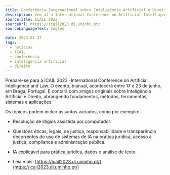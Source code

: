 ```yaml
---
title: Conferência Internacional sobre Inteligência Artificial e Direito (ICAIL)
description: Vem aí a International Conference on Artificial Intelligence and Law -ICAIL 2023. 
sourceTitle: ICAIL 2023
sourceUrl: https://icail2023.di.uminho.pt/
sourceLanguageText: Inglês

date: 2023-01-27
tags: 
  - notícias
  - ICAIL
  - conferência
  - inteligência artificial
  - direito
---
```

Prepare-se para a ICAIL 2023 -International Conference on Artificial Intelligence and Law. O evento, bianual, acontecerá entre 17 e 23 de junho, em Braga, Portugal. E contará com artigos originais sobre Inteligência Artificial e Direito, abrangendo fundamentos, métodos, ferramentas, sistemas e aplicações. 

Os tópicos podem incluir assuntos variados, como por exemplo: 

- Resolução de litígios assistida por computador.

- Questões éticas, legais, de justiça, responsabilidade e transparência decorrentes do uso de sistemas de IA na prática jurídica, acesso à justiça, compliance e administração pública.

- IA explicável para prática jurídica, dados e análise de texto. 




* Leia mais: [https://icail2023.di.uminho.pt/](https://icail2023.di.uminho.pt/)
